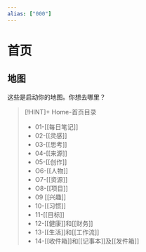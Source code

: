 ```yaml
---
alias: ["000"]
---
```


# 首页

## 地图
这些是启动你的地图。你想去哪里？

> [!HINT]+ Home-首页目录
>- 01-[[每日笔记]]
>- 02-[[灵感]]
>- 03-[[思考]]
>- 04-[[来源]]
>- 05-[[创作]]
>- O6-[[人物]]
>- O7-[[资源]]
>- O8-[[项目]]
>- 09 [[兴趣]]
>- 10-[[习惯]]
>- 11-[[目标]]
>- 12-[[健康]]和[[财务]]
>- 13-[[生活]]和[[工作流]]
>- 14-[[收件箱]]和[[记事本]]及[[发件箱]]
